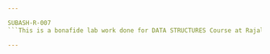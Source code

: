 ```yaml
---

SUBASH-R-007
```This is a bonafide lab work done for DATA STRUCTURES Course at Rajalakshmi Engineering College```

---
```

